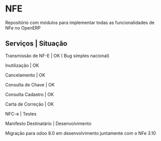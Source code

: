 NFE
===

Repositório com módulos para implementar todas as funcionalidades de NFe no OpenERP

Serviços            | Situação
--------------------------------------------------
Transmissão de NF-E | OK  ( Bug simples nacional)

Inutilização        | OK

Cancelamento        | OK

Consulta de Chave   | OK

Consulta Cadastro   | OK

Carta de Correção   | OK 

NFC-e               | Testes

Manifesto Destinatário | Desenvolvimento

Migração para odoo 8.0 em desenvolvimento juntamente com o NFe 3.10 
